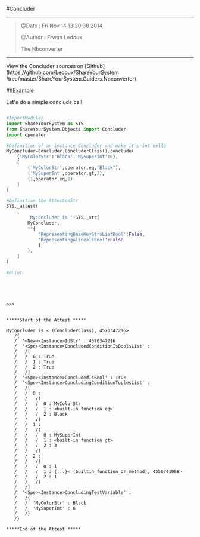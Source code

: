 

<!--
FrozenIsBool False
-->

#Concluder

----


>
> @Date : Fri Nov 14 13:20:38 2014
>
> @Author : Erwan Ledoux
>
>
>
> The Nbconverter
>
>

----


View the Concluder sources on [Github](https://github.com/Ledoux/ShareYourSystem
/tree/master/ShareYourSystem.Guiders.Nbconverter)




<!---
FrozenIsBool True
-->

##Example

Let's do a simple conclude call

```python

#ImportModules
import ShareYourSystem as SYS
from ShareYourSystem.Objects import Concluder
import operator

#Definition of an instance Concluder and make it print hello
MyConcluder=Concluder.ConcluderClass().conclude(
    {'MyColorStr':'Black','MySuperInt':6},
    [
        ('MyColorStr',operator.eq,"Black"),
        ('MySuperInt',operator.gt,3),
        (1,operator.eq,1)
    ]
)

#Definition the AttestedStr
SYS._attest(
    [
        'MyConcluder is '+SYS._str(
        MyConcluder,
        **{
            'RepresentingBaseKeyStrsListBool':False,
            'RepresentingAlineaIsBool':False
            }
        ),
    ]
)

#Print






```


```console
>>>


*****Start of the Attest *****

MyConcluder is < (ConcluderClass), 4570347216>
   /{
   /  '<New><Instance>IdStr' : 4570347216
   /  '<Spe><Instance>ConcludedConditionIsBoolsList' :
   /   /[
   /   /  0 : True
   /   /  1 : True
   /   /  2 : True
   /   /]
   /  '<Spe><Instance>ConcludedIsBool' : True
   /  '<Spe><Instance>ConcludingConditionTuplesList' :
   /   /[
   /   /  0 :
   /   /   /(
   /   /   /  0 : MyColorStr
   /   /   /  1 : <built-in function eq>
   /   /   /  2 : Black
   /   /   /)
   /   /  1 :
   /   /   /(
   /   /   /  0 : MySuperInt
   /   /   /  1 : <built-in function gt>
   /   /   /  2 : 3
   /   /   /)
   /   /  2 :
   /   /   /(
   /   /   /  0 : 1
   /   /   /  1 : {...}< (builtin_function_or_method), 4556741088>
   /   /   /  2 : 1
   /   /   /)
   /   /]
   /  '<Spe><Instance>ConcludingTestVariable' :
   /   /{
   /   /  'MyColorStr' : Black
   /   /  'MySuperInt' : 6
   /   /}
   /}

*****End of the Attest *****



```

